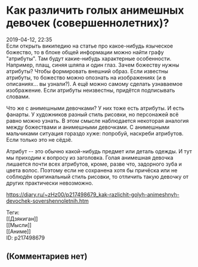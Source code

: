Как различить голых анимешных девочек (совершеннолетних)?
=========================================================

  
2019-04-12, 22:35  
 Если открыть википедию на статье про какое-нибудь языческое божество, то в блоке общей информации можно найти графу "атрибуты". Там будут какие-нибудь характерные особенности. Например, плащ, синяя шляпа и один глаз. Зачем божеству нужны атрибуты? Чтобы формировать внешний образ. Если известны атрибуты, то божество можно опознать на изображениях (и в описаниях... вы узнали?). А ещё можно самому сделать узнаваемое изображение. Если атрибуты неизвестны, придётся подписывать словами.   
   
 Что же с анимешными девочками? У них тоже есть атрибуты. И есть фанарты. У художников разный стиль рисовки, но персонажей всё равно можно узнать. В этом смысле наблюдается некоторая аналогия между божествами и анимешными девочками.  С анимешными мальчиками ситуация гораздо хуже: попробуй, наскреби атрибутов. Если только это не сёдзё.    
   
 Атрибут -- это обычно какой-нибудь предмет или деталь одежды. И тут мы приходим к вопросу из заголовка. Голая анимешная девочка лишается почти всех атрибутов, кроме, разве что, задорного зуба и цвета волос. Поэтому если не сохранена хотя бы причёска или не соблюдён оригинальный стиль рисовки, то отличить такую девочку от других практически невозможно.   
  
<https://diary.ru/~zHz00/p217498679_kak-razlichit-golyh-animeshnyh-devochek-sovershennoletnih.htm>  
  
Теги:  
[[Дзякиган]]  
[[Мысли]]  
[[Аниме]]  
ID: p217498679  


(Комментариев нет)
------------------